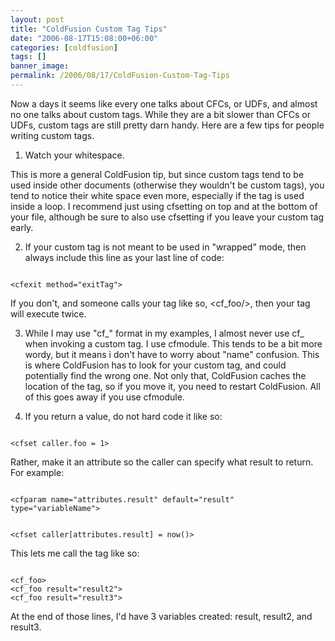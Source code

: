 ```yaml
---
layout: post
title: "ColdFusion Custom Tag Tips"
date: "2006-08-17T15:08:00+06:00"
categories: [coldfusion]
tags: []
banner_image: 
permalink: /2006/08/17/ColdFusion-Custom-Tag-Tips
---
```


Now a days it seems like every one talks about CFCs, or UDFs, and almost no one talks about custom tags. While they are a bit slower than CFCs or UDFs, custom tags are still pretty darn handy. Here are a few tips for people writing custom tags. 

1) Watch your whitespace. 

This is more a general ColdFusion tip, but since custom tags tend to be used inside other documents (otherwise they wouldn't be custom tags), you tend to notice their white space even more, especially if the tag is used inside a loop. I recommend just using cfsetting on top and at the bottom of your file, although be sure to also use cfsetting if you leave your custom tag early.

2) If your custom tag is not meant to be used in "wrapped" mode, then always include this line as your last line of code:

<code>
&lt;cfexit method="exitTag"&gt;
</code>

If you don't, and someone calls your tag like so, &lt;cf_foo/&gt;, then your tag will execute twice.

3) While I may use "cf_" format in my examples, I almost never use cf_ when invoking a custom tag. I use cfmodule. This tends to be a bit more wordy, but it means i don't have to worry about "name" confusion. This is where ColdFusion has to look for your custom tag, and could potentially find the wrong one. Not only that, ColdFusion caches the location of the tag, so if you move it, you need to restart ColdFusion. All of this goes away if you use cfmodule. 

4) If you return a value, do not hard code it like so:

<code>
&lt;cfset caller.foo = 1&gt;
</code>

Rather, make it an attribute so the caller can specify what result to return. For example:

<code>
&lt;cfparam name="attributes.result" default="result" type="variableName"&gt;

&lt;cfset caller[attributes.result] = now()&gt;
</code>

This lets me call the tag like so:

<code>
&lt;cf_foo&gt;
&lt;cf_foo result="result2"&gt;
&lt;cf_foo result="result3"&gt;
</code>

At the end of those lines, I'd have 3 variables created: result, result2, and result3.